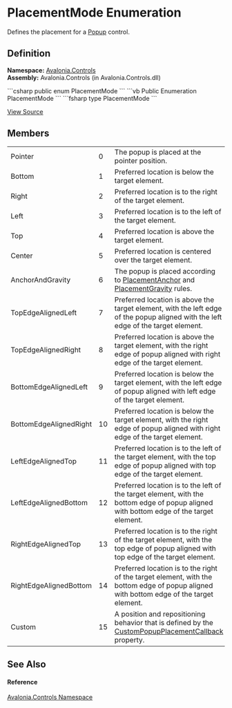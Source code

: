 # PlacementMode Enumeration


Defines the placement for a <a href="T_Avalonia_Controls_Primitives_Popup">Popup</a> control.



## Definition
**Namespace:** <a href="N_Avalonia_Controls">Avalonia.Controls</a>  
**Assembly:** Avalonia.Controls (in Avalonia.Controls.dll)

<Tabs groupId="api-code-preview">
<TabItem value="csharp" label="C#">
```csharp
public enum PlacementMode
```
</TabItem>
<TabItem value="vb" label="VB">
```vb
Public Enumeration PlacementMode
```
</TabItem>
<TabItem value="fsharp" label="F#">
```fsharp
type PlacementMode
```
</TabItem>
</Tabs>



<a href="https://github.com/AvaloniaUI/Avalonia/tree/master/src/Avalonia.Controls/PlacementMode.cs" title="View the source code">View Source</a>



## Members
<table>
<tr>
<td>Pointer</td>
<td>0</td>
<td>The popup is placed at the pointer position.</td>
</tr>
<tr>
<td>Bottom</td>
<td>1</td>
<td>Preferred location is below the target element.</td>
</tr>
<tr>
<td>Right</td>
<td>2</td>
<td>Preferred location is to the right of the target element.</td>
</tr>
<tr>
<td>Left</td>
<td>3</td>
<td>Preferred location is to the left of the target element.</td>
</tr>
<tr>
<td>Top</td>
<td>4</td>
<td>Preferred location is above the target element.</td>
</tr>
<tr>
<td>Center</td>
<td>5</td>
<td>Preferred location is centered over the target element.</td>
</tr>
<tr>
<td>AnchorAndGravity</td>
<td>6</td>
<td>The popup is placed according to <a href="P_Avalonia_Controls_Primitives_Popup_PlacementAnchor">PlacementAnchor</a> and <a href="P_Avalonia_Controls_Primitives_Popup_PlacementGravity">PlacementGravity</a> rules.</td>
</tr>
<tr>
<td>TopEdgeAlignedLeft</td>
<td>7</td>
<td>Preferred location is above the target element, with the left edge of the popup aligned with the left edge of the target element.</td>
</tr>
<tr>
<td>TopEdgeAlignedRight</td>
<td>8</td>
<td>Preferred location is above the target element, with the right edge of popup aligned with right edge of the target element.</td>
</tr>
<tr>
<td>BottomEdgeAlignedLeft</td>
<td>9</td>
<td>Preferred location is below the target element, with the left edge of popup aligned with left edge of the target element.</td>
</tr>
<tr>
<td>BottomEdgeAlignedRight</td>
<td>10</td>
<td>Preferred location is below the target element, with the right edge of popup aligned with right edge of the target element.</td>
</tr>
<tr>
<td>LeftEdgeAlignedTop</td>
<td>11</td>
<td>Preferred location is to the left of the target element, with the top edge of popup aligned with top edge of the target element.</td>
</tr>
<tr>
<td>LeftEdgeAlignedBottom</td>
<td>12</td>
<td>Preferred location is to the left of the target element, with the bottom edge of popup aligned with bottom edge of the target element.</td>
</tr>
<tr>
<td>RightEdgeAlignedTop</td>
<td>13</td>
<td>Preferred location is to the right of the target element, with the top edge of popup aligned with top edge of the target element.</td>
</tr>
<tr>
<td>RightEdgeAlignedBottom</td>
<td>14</td>
<td>Preferred location is to the right of the target element, with the bottom edge of popup aligned with bottom edge of the target element.</td>
</tr>
<tr>
<td>Custom</td>
<td>15</td>
<td>A position and repositioning behavior that is defined by the <a href="P_Avalonia_Controls_Primitives_Popup_CustomPopupPlacementCallback">CustomPopupPlacementCallback</a> property.</td>
</tr>
</table>

## See Also


#### Reference
<a href="N_Avalonia_Controls">Avalonia.Controls Namespace</a>  

